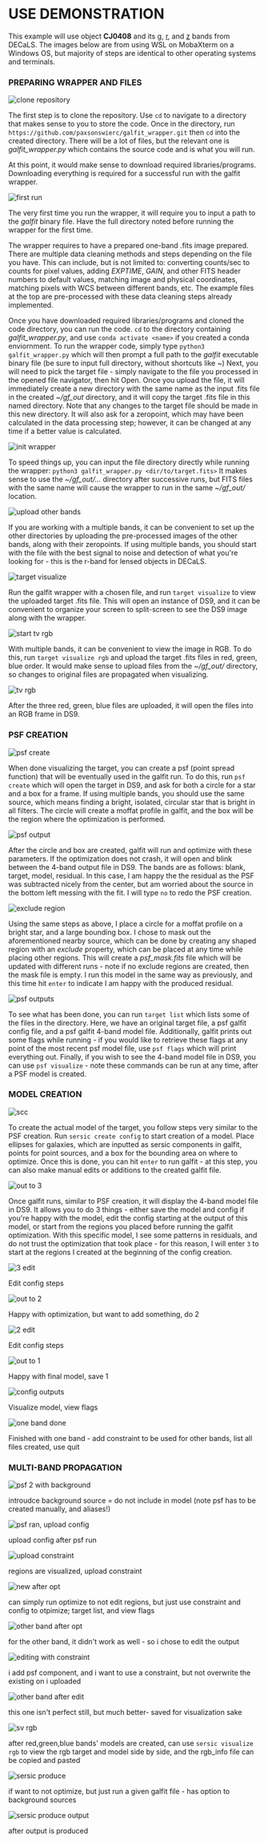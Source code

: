<h1>USE DEMONSTRATION</h1>

This example will use object **CJ0408** and its [g](https://github.com/paxsonswierc/galfit_wrapper/blob/fbe8c042a48e782fa515815ec184c7e5e2f58468/example/CJ0408_g.fits), [r](https://github.com/paxsonswierc/galfit_wrapper/blob/fbe8c042a48e782fa515815ec184c7e5e2f58468/example/CJ0408_r.fits), and [z](https://github.com/paxsonswierc/galfit_wrapper/blob/fbe8c042a48e782fa515815ec184c7e5e2f58468/example/CJ0408_z.fits) bands from DECaLS. The images below are from using WSL on MobaXterm on a Windows OS, but majority of steps are identical to other operating systems and terminals.

<h3>PREPARING WRAPPER AND FILES</h3>

![clone repository](https://github.com/paxsonswierc/galfit_wrapper/blob/fbe8c042a48e782fa515815ec184c7e5e2f58468/example/pictures/1clone_repo.png)

The first step is to clone the repository. Use `cd` to navigate to a directory that makes sense to you to store the code. Once in the directory, run `https://github.com/paxsonswierc/galfit_wrapper.git` then `cd` into the created directory. There will be a lot of files, but the relevant one is *galfit_wrapper.py* which contains the source code and is what you will run.

At this point, it would make sense to download required libraries/programs. Downloading everything is required for a successful run with the galfit wrapper.

![first run](https://github.com/paxsonswierc/galfit_wrapper/blob/fbe8c042a48e782fa515815ec184c7e5e2f58468/example/pictures/2first_run.png)

The very first time you run the wrapper, it will require you to input a path to the *galfit* binary file. Have the full directory noted before running the wrapper for the first time.

The wrapper requires to have a prepared one-band .fits image prepared. There are multiple data cleaning methods and steps depending on the file you have. This can include, but is not limited to: converting counts/sec to counts for pixel values, adding *EXPTIME*, *GAIN*, and other FITS header numbers to default values, matching image and physical coordinates, matching pixels with WCS between different bands, etc. The example files at the top are pre-processed with these data cleaning steps already implemented.

Once you have downloaded required libraries/programs and cloned the code directory, you can run the code. `cd` to the directory containing *galfit_wrapper.py*, and use `conda activate <name>` if you created a conda enviornment. To run the wrapper code, simply type `python3 galfit_wrapper.py` which will then prompt a full path to the *galfit* executable binary file (be sure to input full directory, without shortcuts like \~) Next, you will need to pick the target file - simply navigate to the file you processed in the opened file navigator, then hit Open. Once you upload the file, it will immediately create a new directory with the same name as the input .fits file in the created *\~/gf_out* directory, and it will copy the target .fits file in this named directory. Note that any changes to the target file should be made in this new directory. It will also ask for a zeropoint, which may have been calculated in the data processing step; however, it can be changed at any time if a better value is calculated.

![init wrapper](https://github.com/paxsonswierc/galfit_wrapper/blob/fbe8c042a48e782fa515815ec184c7e5e2f58468/example/pictures/3initiating_wrapper.png)

To speed things up, you can input the file directory directly while running the wrapper: `python3 galfit_wrapper.py <dir/to/target.fits>` It makes sense to use the *\~/gf_out/...* directory after successive runs, but FITS files with the same name will cause the wrapper to run in the same *\~/gf_out/* location.

![upload other bands](https://github.com/paxsonswierc/galfit_wrapper/blob/fbe8c042a48e782fa515815ec184c7e5e2f58468/example/pictures/4upload_others.png)

If you are working with a multiple bands, it can be convenient to set up the other directories by uploading the pre-processed images of the other bands, along with their zeropoints. If using multiple bands, you should start with the file with the best signal to noise and detection of what you're looking for - this is the r-band for lensed objects in DECaLS.

![target visualize](https://github.com/paxsonswierc/galfit_wrapper/blob/fbe8c042a48e782fa515815ec184c7e5e2f58468/example/pictures/5target_visualize.png)

Run the galfit wrapper with a chosen file, and run `target visualize` to view the uploaded target .fits file. This will open an instance of DS9, and it can be convenient to organize your screen to split-screen to see the DS9 image along with the wrapper.

![start tv rgb](https://github.com/paxsonswierc/galfit_wrapper/blob/fbe8c042a48e782fa515815ec184c7e5e2f58468/example/pictures/6tvrgb_input.png)

With multiple bands, it can be convenient to view the image in RGB. To do this, run `target visualize rgb` and upload the target .fits files in red, green, blue order. It would make sense to upload files from the *\~/gf_out/* directory, so changes to original files are propagated when visualizing.

![tv rgb](https://github.com/paxsonswierc/galfit_wrapper/blob/fbe8c042a48e782fa515815ec184c7e5e2f58468/example/pictures/7tv_rgb.png)

After the three red, green, blue files are uploaded, it will open the files into an RGB frame in DS9.

<h3>PSF CREATION</h3>

![psf create](https://github.com/paxsonswierc/galfit_wrapper/blob/fbe8c042a48e782fa515815ec184c7e5e2f58468/example/pictures/8psf_create.png)

When done visualizing the target, you can create a psf (point spread function) that will be eventually used in the galfit run. To do this, run `psf create` which will open the target in DS9, and ask for both a circle for a star and a box for a frame. If using multiple bands, you should use the same source, which means finding a bright, isolated, circular star that is bright in all filters. The circle will create a moffat profile in galfit, and the box will be the region where the optimization is performed.

![psf output](https://github.com/paxsonswierc/galfit_wrapper/blob/fbe8c042a48e782fa515815ec184c7e5e2f58468/example/pictures/9psf_final.png)

After the circle and box are created, galfit will run and optimize with these parameters. If the optimization does not crash, it will open and blink between the 4-band output file in DS9. The bands are as follows: blank, target, model, residual. In this case, I am happy the the residual as the PSF was subtracted nicely from the center, but am worried about the source in the bottom left messing with the fit. I will type `no` to redo the PSF creation.

![exclude region](https://github.com/paxsonswierc/galfit_wrapper/blob/fbe8c042a48e782fa515815ec184c7e5e2f58468/example/pictures/10psf_exclude.png)

Using the same steps as above, I place a circle for a moffat profile on a bright star, and a large bounding box. I chose to mask out the aforementioned nearby source, which can be done by creating any shaped region with an *exclude* property, which can be placed at any time while placing other regions. This will create a *psf_mask.fits* file which will be updated with different runs - note if no exclude regions are created, then the mask file is empty. I run this model in the same way as previously, and this time hit `enter` to indicate I am happy with the produced residual.

![psf outputs](https://github.com/paxsonswierc/galfit_wrapper/blob/fbe8c042a48e782fa515815ec184c7e5e2f58468/example/pictures/11psf_outputs.png)

To see what has been done, you can run `target list` which lists some of the files in the directory. Here, we have an original target file, a psf galfit config file, and a psf galfit 4-band model file. Additionally, galfit prints out some flags while running - if you would like to retrieve these flags at any point of the most recent psf model file, use `psf flags` which will print everything out. Finally, if you wish to see the 4-band model file in DS9, you can use `psf visualize` - note these commands can be run at any time, after a PSF model is created.

<h3>MODEL CREATION</h3>

![scc](https://github.com/paxsonswierc/galfit_wrapper/blob/fbe8c042a48e782fa515815ec184c7e5e2f58468/example/pictures/12create_config.png)

To create the actual model of the target, you follow steps very similar to the PSF creation. Run `sersic create config` to start creation of a model. Place ellipses for galaxies, which are inputted as sersic components in galfit, points for point sources, and a box for the bounding area on where to optimize. Once this is done, you can hit `enter` to run galfit - at this step, you can also make manual edits or additions to the created galfit file.

![out to 3](https://github.com/paxsonswierc/galfit_wrapper/blob/fbe8c042a48e782fa515815ec184c7e5e2f58468/example/pictures/13config_3.png)

Once galfit runs, similar to PSF creation, it will display the 4-band model file in DS9. It allows you to do 3 things - either save the model and config if you're happy with the model, edit the config starting at the output of this model, or start from the regions you placed before running the galfit optimization. With this specific model, I see some patterns in residuals, and do not trust the optimization that took place - for this reason, I will enter `3` to start at the regions I created at the beginning of the config creation.

![3 edit](https://github.com/paxsonswierc/galfit_wrapper/blob/fbe8c042a48e782fa515815ec184c7e5e2f58468/example/pictures/14config_3_edit.png)

Edit config steps

![out to 2](https://github.com/paxsonswierc/galfit_wrapper/blob/fbe8c042a48e782fa515815ec184c7e5e2f58468/example/pictures/15config_2.png)

Happy with optimization, but want to add something, do 2

![2 edit](https://github.com/paxsonswierc/galfit_wrapper/blob/fbe8c042a48e782fa515815ec184c7e5e2f58468/example/pictures/16config_2_edit.png)

Edit config steps

![out to 1](https://github.com/paxsonswierc/galfit_wrapper/blob/fbe8c042a48e782fa515815ec184c7e5e2f58468/example/pictures/17config_1.png)

Happy with final model, save 1

![config outputs](https://github.com/paxsonswierc/galfit_wrapper/blob/fbe8c042a48e782fa515815ec184c7e5e2f58468/example/pictures/18after_config.png)

Visualize model, view flags

![one band done](https://github.com/paxsonswierc/galfit_wrapper/blob/fbe8c042a48e782fa515815ec184c7e5e2f58468/example/pictures/19oneband_done.png)

Finished with one band - add constraint to be used for other bands, list all files created, use quit

<h3>MULTI-BAND PROPAGATION</h3>

![psf 2 with background](https://github.com/paxsonswierc/galfit_wrapper/blob/fbe8c042a48e782fa515815ec184c7e5e2f58468/example/pictures/20newband_psf.png)

introudce background source = do not include in model (note psf has to be created manually, and aliases!)

![psf ran, upload config](https://github.com/paxsonswierc/galfit_wrapper/blob/fbe8c042a48e782fa515815ec184c7e5e2f58468/example/pictures/21upload_config.png)

upload config after psf run

![upload constraint](https://github.com/paxsonswierc/galfit_wrapper/blob/fbe8c042a48e782fa515815ec184c7e5e2f58468/example/pictures/22upload_constraint.png)

regions are visualized, upload constraint

![new after opt](https://github.com/paxsonswierc/galfit_wrapper/blob/fbe8c042a48e782fa515815ec184c7e5e2f58468/example/pictures/23newband_afteroptimization.png)

can simply run optimize to not edit regions, but just use constraint and config to otpimize; target list, and view flags

![other band after opt](https://github.com/paxsonswierc/galfit_wrapper/blob/fbe8c042a48e782fa515815ec184c7e5e2f58468/example/pictures/24otherband_afteroptimization_2.png)

for the other band, it didn't work as well - so i chose to edit the output

![editing with constraint](https://github.com/paxsonswierc/galfit_wrapper/blob/fbe8c042a48e782fa515815ec184c7e5e2f58468/example/pictures/25edit_with_cst.png)

i add psf component, and i want to use a constraint, but not overwrite the existing on i uploaded

![other band after edit](https://github.com/paxsonswierc/galfit_wrapper/blob/fbe8c042a48e782fa515815ec184c7e5e2f58468/example/pictures/26otherband_better.png)

this one isn't perfect still, but much better- saved for visualization sake

![sv rgb](https://github.com/paxsonswierc/galfit_wrapper/blob/fbe8c042a48e782fa515815ec184c7e5e2f58468/example/pictures/27sersic_visualize_rgb.png)

after red,green,blue bands' models are created, can use `sersic visualize rgb` to view the rgb target and model side by side, and the rgb_info file can be copied and pasted

![sersic produce](https://github.com/paxsonswierc/galfit_wrapper/blob/fbe8c042a48e782fa515815ec184c7e5e2f58468/example/pictures/28sersic_prod.png)

if want to not optimize, but just run a given galfit file - has option to background sources

![sersic produce output](https://github.com/paxsonswierc/galfit_wrapper/blob/fbe8c042a48e782fa515815ec184c7e5e2f58468/example/pictures/29sersic_prod_output.png)

after output is produced

